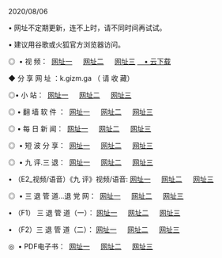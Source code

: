 <p>2020/08/06
<p>• 网址不定期更新，连不上时，请不同时间再试试。
<p>• 建议用谷歌或火狐官方浏览器访问。
<p>◎  • 视 频： 
<a href="http://ksj.shirokuriwaki.com/s/" target="_blansk">网址一</a> 　 
<a href="http://kij.shirokuriwaki.com/s/" target="_blank">网址二</a> 　 
<a href="http://kbj.shirokuriwaki.com/tv.html" target="_blank">网址三</a>
<a href="https://disk.yandex.ru/d/wIUK0uxc3Gk4Ng" target="_blank">　• 云下载 </a></p>
<p>◆ 分 享 网 址 ：k.gizm.ga  （ 请 收 藏） </p>

<p>◎•  小 站：  
<a href="http://ksj.shirokuriwaki.com/" target="_blank">网址一</a> 　 
<a href="http://kij.shirokuriwaki.com/" target="_blank">网址二</a> 　 
<a href="http://kbj.shirokuriwaki.com/k/" target="_blank">网址三</a></p><p>

<p>◎  • 翻 墙 软 件 ：  
<a href="http://ksj.shirokuriwaki.com/ff/" target="_blank">网址一</a> 　 
<a href="http://kij.shirokuriwaki.com/s/read/a1_nd.html" target="_blank">网址二</a> 　 
<a href="http://kbj.shirokuriwaki.com/ff/index.html" target="_blank">网址三</a></p>
<p>◎  • 每 日 新 闻：  
<a href="http://ksj.shirokuriwaki.com/day/" target="_blank">网址一</a> 　 
<a href="http://kij.shirokuriwaki.com/day/" target="_blank">网址二</a> 　 
<a href="http://kbj.shirokuriwaki.com/day/index.html" target="_blank">网址三</a></p>
<p>◎   • 短 波 分 享：  
<a href="http://ksj.shirokuriwaki.com/h/" target="_blank">网址一</a> 　 
<a href="http://kij.shirokuriwaki.com/h/" target="_blank">网址二</a> 　 
<a href="http://kbj.shirokuriwaki.com/h/index.html" target="_blank">网址三</a></p>
<p>◎   • 九 评.三 退：  
<a href="http://ksj.shirokuriwaki.com/t/" target="_blank">网址一</a> 　 
<a href="http://kij.shirokuriwaki.com/v2/index.html" target="_blank">网址二</a> 　 
<a href="http://kbj.shirokuriwaki.com/tt/index.html" target="_blank">网址三</a> 　</p>
<p>  • （E2_视频/语音）《九 评》视频/语音: 
<a href="http://ksj.shirokuriwaki.com/7738.html" target="_blank">网址一</a> 　 
<a href="http://kij.shirokuriwaki.com/7614.html" target="_blank">网址二</a> 　 
<a href="http://kbj.shirokuriwaki.com/7633.html" target="_blank">网址三</a></p>
<p>◎   • 三 退 管 道...退 党 网：  
<a href="http://ksj.shirokuriwaki.com/go/td1.html" target="_blank">网址一</a> 　 
<a href="http://kij.shirokuriwaki.com/go/td2.html" target="_blank">网址二</a> 　 
<a href="http://kbj.shirokuriwaki.com/go/td3.html" target="_blank">网址三</a></p>
<p>  • （F1） 三 退 管 道（一）： 
<a href="http://ksj.shirokuriwaki.com/dd/" target="_blank">网址一</a> 　 
<a href="http://kij.shirokuriwaki.com/s/read/a1_tdx.html" target="_blank">网址二</a> 　 
<a href="http://kbj.shirokuriwaki.com/dd/" target="_blank">网址三</a></p>
<p>  • （F2）三 退 管 道（二）： 
<a href="http://kij.shirokuriwaki.com/d/" target="_blank">网址一</a> 　 
<a href="http://ksj.shirokuriwaki.com/d/index.html" target="_blank">网址二</a> 　 
<a href="http://kbj.shirokuriwaki.com/d/" target="_blank">网址三</a></p>
<p>◎   • PDF电子书：  
<a href="http://ksj.shirokuriwaki.com/p/" target="_blank">网址一</a> 　 
<a href="http://kij.shirokuriwaki.com/p/index.html" target="_blank">网址二</a> 　 
<a href="http://kbj.shirokuriwaki.com/p/" target="_blank">网址三</a></p>

